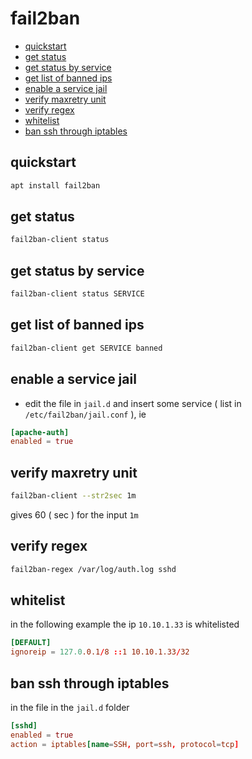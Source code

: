 # fail2ban

- [quickstart](#quickstart)
- [get status](#get-status)
- [get status by service](#get-status-by-service)
- [get list of banned ips](#get-list-of-banned-ips)
- [enable a service jail](#enable-a-service-jail)
- [verify maxretry unit](#verify-maxretry-unit)
- [verify regex](#verify-regex)
- [whitelist](#whitelist)
- [ban ssh through iptables](#ban-ssh-through-iptables)

## quickstart

```sh
apt install fail2ban
```

## get status

```sh
fail2ban-client status
```

## get status by service

```sh
fail2ban-client status SERVICE
```

## get list of banned ips

```sh
fail2ban-client get SERVICE banned
```

## enable a service jail

- edit the file in `jail.d` and insert some service ( list in `/etc/fail2ban/jail.conf` ), ie

```conf
[apache-auth]
enabled = true
```

## verify maxretry unit

```sh
fail2ban-client --str2sec 1m
```

gives 60 ( sec ) for the input `1m`

## verify regex

```sh
fail2ban-regex /var/log/auth.log sshd
```

## whitelist

in the following example the ip `10.10.1.33` is whitelisted

```conf
[DEFAULT]
ignoreip = 127.0.0.1/8 ::1 10.10.1.33/32
```

## ban ssh through iptables

in the file in the `jail.d` folder

```conf
[sshd]
enabled = true
action = iptables[name=SSH, port=ssh, protocol=tcp]
```